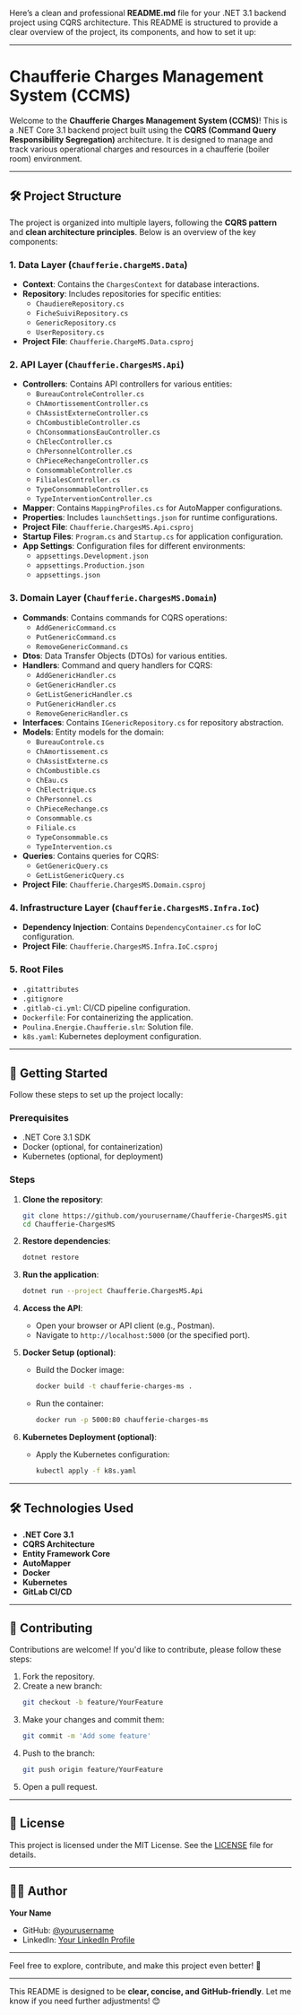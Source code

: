 Here’s a clean and professional **README.md** file for your .NET 3.1 backend project using CQRS architecture. This README is structured to provide a clear overview of the project, its components, and how to set it up:

---

# Chaufferie Charges Management System (CCMS)

Welcome to the **Chaufferie Charges Management System (CCMS)**! This is a .NET Core 3.1 backend project built using the **CQRS (Command Query Responsibility Segregation)** architecture. It is designed to manage and track various operational charges and resources in a chaufferie (boiler room) environment.

---

## 🛠️ **Project Structure**

The project is organized into multiple layers, following the **CQRS pattern** and **clean architecture principles**. Below is an overview of the key components:

### **1. Data Layer (`Chaufferie.ChargeMS.Data`)**
- **Context**: Contains the `ChargesContext` for database interactions.
- **Repository**: Includes repositories for specific entities:
  - `ChaudiereRepository.cs`
  - `FicheSuiviRepository.cs`
  - `GenericRepository.cs`
  - `UserRepository.cs`
- **Project File**: `Chaufferie.ChargeMS.Data.csproj`

### **2. API Layer (`Chaufferie.ChargesMS.Api`)**
- **Controllers**: Contains API controllers for various entities:
  - `BureauControleController.cs`
  - `ChAmortissementController.cs`
  - `ChAssistExterneController.cs`
  - `ChCombustibleController.cs`
  - `ChConsommationsEauController.cs`
  - `ChElecController.cs`
  - `ChPersonnelController.cs`
  - `ChPieceRechangeController.cs`
  - `ConsommableController.cs`
  - `FilialesController.cs`
  - `TypeConsommableController.cs`
  - `TypeInterventionController.cs`
- **Mapper**: Contains `MappingProfiles.cs` for AutoMapper configurations.
- **Properties**: Includes `launchSettings.json` for runtime configurations.
- **Project File**: `Chaufferie.ChargesMS.Api.csproj`
- **Startup Files**: `Program.cs` and `Startup.cs` for application configuration.
- **App Settings**: Configuration files for different environments:
  - `appsettings.Development.json`
  - `appsettings.Production.json`
  - `appsettings.json`

### **3. Domain Layer (`Chaufferie.ChargesMS.Domain`)**
- **Commands**: Contains commands for CQRS operations:
  - `AddGenericCommand.cs`
  - `PutGenericCommand.cs`
  - `RemoveGenericCommand.cs`
- **Dtos**: Data Transfer Objects (DTOs) for various entities.
- **Handlers**: Command and query handlers for CQRS:
  - `AddGenericHandler.cs`
  - `GetGenericHandler.cs`
  - `GetListGenericHandler.cs`
  - `PutGenericHandler.cs`
  - `RemoveGenericHandler.cs`
- **Interfaces**: Contains `IGenericRepository.cs` for repository abstraction.
- **Models**: Entity models for the domain:
  - `BureauControle.cs`
  - `ChAmortissement.cs`
  - `ChAssistExterne.cs`
  - `ChCombustible.cs`
  - `ChEau.cs`
  - `ChElectrique.cs`
  - `ChPersonnel.cs`
  - `ChPieceRechange.cs`
  - `Consommable.cs`
  - `Filiale.cs`
  - `TypeConsommable.cs`
  - `TypeIntervention.cs`
- **Queries**: Contains queries for CQRS:
  - `GetGenericQuery.cs`
  - `GetListGenericQuery.cs`
- **Project File**: `Chaufferie.ChargesMS.Domain.csproj`

### **4. Infrastructure Layer (`Chaufferie.ChargesMS.Infra.IoC`)**
- **Dependency Injection**: Contains `DependencyContainer.cs` for IoC configuration.
- **Project File**: `Chaufferie.ChargesMS.Infra.IoC.csproj`

### **5. Root Files**
- `.gitattributes`
- `.gitignore`
- `.gitlab-ci.yml`: CI/CD pipeline configuration.
- `Dockerfile`: For containerizing the application.
- `Poulina.Energie.Chaufferie.sln`: Solution file.
- `k8s.yaml`: Kubernetes deployment configuration.

---

## 🚀 **Getting Started**

Follow these steps to set up the project locally:

### **Prerequisites**
- .NET Core 3.1 SDK
- Docker (optional, for containerization)
- Kubernetes (optional, for deployment)

### **Steps**
1. **Clone the repository**:
   ```bash
   git clone https://github.com/yourusername/Chaufferie-ChargesMS.git
   cd Chaufferie-ChargesMS
   ```

2. **Restore dependencies**:
   ```bash
   dotnet restore
   ```

3. **Run the application**:
   ```bash
   dotnet run --project Chaufferie.ChargesMS.Api
   ```

4. **Access the API**:
   - Open your browser or API client (e.g., Postman).
   - Navigate to `http://localhost:5000` (or the specified port).

5. **Docker Setup (optional)**:
   - Build the Docker image:
     ```bash
     docker build -t chaufferie-charges-ms .
     ```
   - Run the container:
     ```bash
     docker run -p 5000:80 chaufferie-charges-ms
     ```

6. **Kubernetes Deployment (optional)**:
   - Apply the Kubernetes configuration:
     ```bash
     kubectl apply -f k8s.yaml
     ```

---

## 🛠️ **Technologies Used**
- **.NET Core 3.1**
- **CQRS Architecture**
- **Entity Framework Core**
- **AutoMapper**
- **Docker**
- **Kubernetes**
- **GitLab CI/CD**

---

## 🤝 **Contributing**

Contributions are welcome! If you'd like to contribute, please follow these steps:

1. Fork the repository.
2. Create a new branch:
   ```bash
   git checkout -b feature/YourFeature
   ```
3. Make your changes and commit them:
   ```bash
   git commit -m 'Add some feature'
   ```
4. Push to the branch:
   ```bash
   git push origin feature/YourFeature
   ```
5. Open a pull request.

---

## 📄 **License**

This project is licensed under the MIT License. See the [LICENSE](LICENSE) file for details.

---

## 👨‍💻 **Author**

**Your Name**  
- GitHub: [@yourusername](https://github.com/yourusername)  
- LinkedIn: [Your LinkedIn Profile](https://www.linkedin.com/in/yourprofile)  

---

Feel free to explore, contribute, and make this project even better! 🚀

---

This README is designed to be **clear, concise, and GitHub-friendly**. Let me know if you need further adjustments! 😊
